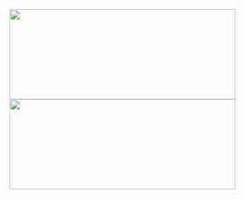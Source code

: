 <a href="https://github.com/huyikai?tab=repositories">
    <img align="center" height="160" width="400px" src="https://github-readme-stats.vercel.app/api?username=huyikai&count_private=true&show_icons=true&count_private=true&layout=compact&title_color=ffffff&icon_color=79ff97&text_color=aaaaaa&bg_color=0e1116&border_color=888888"/>
</a><a href="https://github.com/huyikai">
    <img align="center" height="160" width="400px" src="https://github-readme-stats.vercel.app/api/top-langs/?username=huyikai&layout=compact&title_color=ffffff&icon_color=79ff97&text_color=aaaaaa&bg_color=0e1116&border_color=888888"/>
</a>


